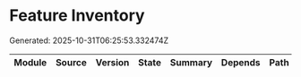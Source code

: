 # Feature Inventory
Generated: 2025-10-31T06:25:53.332474Z

| Module | Source | Version | State | Summary | Depends | Path |
|---|---|---|---|---|---|---|
